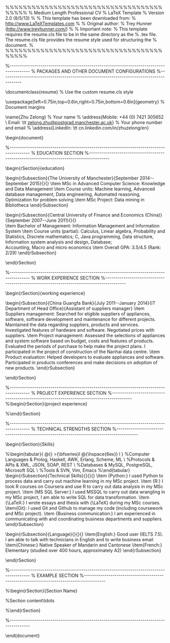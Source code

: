 %%%%%%%%%%%%%%%%%%%%%%%%%%%%%%%%%%%%%%%%%
% Medium Length Professional CV
% LaTeX Template
% Version 2.0 (8/5/13)
%
% This template has been downloaded from:
% http://www.LaTeXTemplates.com
%
% Original author:
% Trey Hunner (http://www.treyhunner.com/)
%
% Important note:
% This template requires the resume.cls file to be in the same directory as the
% .tex file. The resume.cls file provides the resume style used for structuring the
% document.
%
%%%%%%%%%%%%%%%%%%%%%%%%%%%%%%%%%%%%%%%%%

%----------------------------------------------------------------------------------------
%	PACKAGES AND OTHER DOCUMENT CONFIGURATIONS
%----------------------------------------------------------------------------------------

\documentclass{resume} % Use the custom resume.cls style

\usepackage[left=0.75in,top=0.6in,right=0.75in,bottom=0.6in]{geometry} % Document margins

\name{Zhu Zelong} % Your name
% \address{Mobile: +44 (0) 7421 305652 \\ Email: \tt zelong.zhu@postgrad.manchester.ac.uk} % Your phone number and email
% \address{LinkedIn: \tt cn.linkedin.com/in/zhuzelong/en}

\begin{document}

%----------------------------------------------------------------------------------------
%	EDUCATION SECTION
%----------------------------------------------------------------------------------------

\begin{rSection}{education}

\begin{rSubsection}{The University of Manchester}{September 2014--September 2015}{}{}
    \item MSc in Advanced Computer Science: Knowledge and Data Management
    \item Course units: Machine learning, Advanced database management, Data engineering, Automated reasoning, Optimization for problem solving 
    \item MSc Project: Data mining in Bibliotheca
\end{rSubsection}

\begin{rSubsection}{Central University of Finance and Economics (China)}{September 2007--June 2011}{}{}  
    \item Bachelor of Management: Information Management and Information System
    \item Course units (partial):
        Calculus, Linear algebra, Probability and Statistics, Discrete mathematics; 
        C, Java programming, Data structure, Information system analysis and design, Database;  
        Accounting, Macro and micro economics
    \item Overall GPA: 3.5/4.5 (Rank: 2/29)
\end{rSubsection}

\end{rSection}

%----------------------------------------------------------------------------------------
%	WORK EXPERIENCE SECTION
%----------------------------------------------------------------------------------------

\begin{rSection}{working experience}

\begin{rSubsection}{China Guangfa Bank}{July 2011--January 2014}{IT Department of Head Office}{Assistant of suppliers manager}
    \item Suppliers management:
    Searched for eligible suppliers of appliances, software, software development and maintenance for different projects. Maintained the data regarding suppliers, products and services.
    Investigated features of hardware and software.
    Negotiated prices with suppliers.
    \item Project management:
    Assessed the selections of appliances and system software based on budget, costs and features of products. Evaluated the periods of purchase to help make the project plans.
    I participated in the project of construction of the Nanhai data centre.
    \item Product evaluation:
    Helped developers to evaluate appliances and software. Participated in products conferences and make decisions on adoption of new products.
\end{rSubsection}

\end{rSection}



%----------------------------------------------------------------------------------------
%   PROJECT EXPERIENCE SECTION
%----------------------------------------------------------------------------------------
%\begin{rSection}{project experience}

%\end{rSection}



%----------------------------------------------------------------------------------------
%	TECHNICAL STRENGTHS SECTION
%----------------------------------------------------------------------------------------

\begin{rSection}{Skills}

%\begin{tabular}{ @{} >{\bfseries}l @{\hspace{6ex}} l }
%Computer Languages & Prolog, Haskell, AWK, Erlang, Scheme, ML \\
%Protocols \& APIs & XML, JSON, SOAP, REST \\
%Databases & MySQL, PostgreSQL, Microsoft SQL \\
%Tools & SVN, Vim, Emacs
%\end{tabular}
\begin{rSubsection}{Technical Skills}{}{}{}
\item {Python:} I used Python to process data and carry out machine learning in my MSc project. 
\item {R:} I took R courses on Coursera and use R to carry out data analysis in my MSc project.
\item {MS SQL Server:} I used MSSQL to carry out data wrangling in my MSc project, I am able to write SQL for data transformation.
\item {\LaTeX:} I wrote essays and thesis with {\LaTeX} during my MSc courses. 
\item{Git}: I used Git and Github to manage my code (including coursework and MSc project).
\item {Business communication:} I am experienced in communicating with and coordinating business departments and suppliers.
\end{rSubsection}


\begin{rSubsection}{Language}{}{}{}
\item{English:} Good user (IELTS 7.5). I am able to talk with technicians in English and to write business email
\item{Chinese:} Native Speaker of Mandarin and Cantonese
\item{French:} Elementary (studied over 400 hours, approximately A2)
\end{rSubsection}



\end{rSection}

%----------------------------------------------------------------------------------------
%	EXAMPLE SECTION
%----------------------------------------------------------------------------------------

%\begin{rSection}{Section Name}

%Section content\ldots

%\end{rSection}

%----------------------------------------------------------------------------------------

\end{document}

